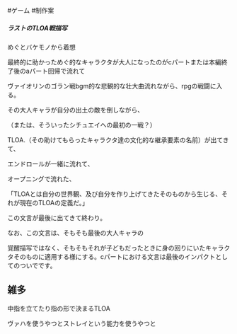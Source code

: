  #ゲーム #制作案 
##### ラストのTLOA戦描写
めぐとバケモノから着想

最終的に助かっためぐ的なキャラクタが大人になったのがcパートまたは本編終了後のaパート回帰で流れて

ヴァイオリンのゴラン戦bgm的な悲観的な壮大曲流れながら、rpgの戦闘に入る。

その大人キャラが自分の出土の敵を倒しながら、

（または、そういったシチュエイへの最初の一戦？）

TLOA.（その助けてもらったキャラクタ達の文化的な継承要素の名前）が出てきて、

エンドロールが一緒に流れて、

オープニングで流れた、

「TLOAとは自分の世界観、及び自分を作り上げてきたそのものから生じる、それが現在のTLOAの定義だ。」

この文言が最後に出てきて終わり。

  

なお、この文言は、そもそも最後の大人キャラの

覚醒描写ではなく、そもそもそれが子どもだったときに身の回りにいたキャラクタそのものに適用する様にする。cパートにおける文言は最後のインパクトとしてのついでです。

  

## 雑多

中指を立てたり指の形で決まるTLOA

ヴァハを使うやつとストレイという能力を使うやつと